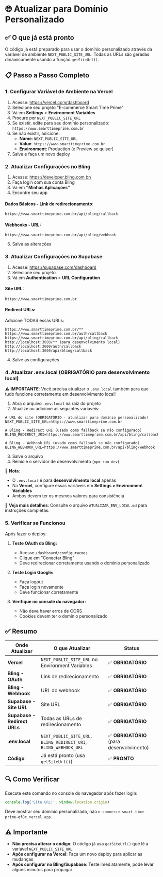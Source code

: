 # 🌐 Atualizar para Domínio Personalizado

## ✅ O que já está pronto

O código já está preparado para usar o domínio personalizado através da variável de ambiente `NEXT_PUBLIC_SITE_URL`. Todas as URLs são geradas dinamicamente usando a função `getSiteUrl()`.

## 📋 Passo a Passo Completo

### 1. Configurar Variável de Ambiente na Vercel

1. Acesse: https://vercel.com/dashboard
2. Selecione seu projeto "E-commerce Smart Time Prime"
3. Vá em **Settings** > **Environment Variables**
4. Procure por `NEXT_PUBLIC_SITE_URL`
5. Se existir, edite para seu domínio personalizado: `https://www.smarttimeprime.com.br`
6. Se não existir, adicione:
   - **Name**: `NEXT_PUBLIC_SITE_URL`
   - **Value**: `https://www.smarttimeprime.com.br`
   - **Environment**: Production (e Preview se quiser)
7. Salve e faça um novo deploy

### 2. Atualizar Configurações no Bling

1. Acesse: https://developer.bling.com.br/
2. Faça login com sua conta Bling
3. Vá em **"Minhas Aplicações"**
4. Encontre seu app

#### **Dados Básicos - Link de redirecionamento:**
```
https://www.smarttimeprime.com.br/api/bling/callback
```

#### **Webhooks - URL:**
```
https://www.smarttimeprime.com.br/api/bling/webhook
```

5. Salve as alterações

### 3. Atualizar Configurações no Supabase

1. Acesse: https://supabase.com/dashboard
2. Selecione seu projeto
3. Vá em **Authentication** > **URL Configuration**

#### **Site URL:**
```
https://www.smarttimeprime.com.br
```

#### **Redirect URLs:**
Adicione TODAS essas URLs:
```
https://www.smarttimeprime.com.br/**
https://www.smarttimeprime.com.br/auth/callback
https://www.smarttimeprime.com.br/api/bling/callback
http://localhost:3000/** (para desenvolvimento local)
http://localhost:3000/auth/callback
http://localhost:3000/api/bling/callback
```

4. Salve as configurações

### 4. Atualizar .env.local (OBRIGATÓRIO para desenvolvimento local)

**⚠️ IMPORTANTE**: Você precisa atualizar o `.env.local` também para que tudo funcione corretamente em desenvolvimento local!

1. Abra o arquivo `.env.local` na raiz do projeto
2. Atualize ou adicione as seguintes variáveis:

```env
# URL do site (OBRIGATÓRIO - atualizar para domínio personalizado)
NEXT_PUBLIC_SITE_URL=https://www.smarttimeprime.com.br

# Bling - Redirect URI (usado como fallback se não configurado)
BLING_REDIRECT_URI=https://www.smarttimeprime.com.br/api/bling/callback

# Bling - Webhook URL (usado como fallback se não configurado)
BLING_WEBHOOK_URL=https://www.smarttimeprime.com.br/api/bling/webhook
```

3. Salve o arquivo
4. Reinicie o servidor de desenvolvimento (`npm run dev`)

**📌 Nota**: 
- O `.env.local` é para **desenvolvimento local** apenas
- Na **Vercel**, configure essas variáveis em **Settings > Environment Variables**
- Ambos devem ter os mesmos valores para consistência

**📄 Veja mais detalhes**: Consulte o arquivo `ATUALIZAR_ENV_LOCAL.md` para instruções completas.

### 5. Verificar se Funcionou

Após fazer o deploy:

1. **Teste OAuth do Bling:**
   - Acesse `/dashboard/configuracoes`
   - Clique em "Conectar Bling"
   - Deve redirecionar corretamente usando o domínio personalizado

2. **Teste Login Google:**
   - Faça logout
   - Faça login novamente
   - Deve funcionar corretamente

3. **Verifique no console do navegador:**
   - Não deve haver erros de CORS
   - Cookies devem ter o domínio personalizado

## ✅ Resumo

| Onde Atualizar | O que Atualizar | Status |
|----------------|-----------------|--------|
| **Vercel** | `NEXT_PUBLIC_SITE_URL` no Environment Variables | ✅ **OBRIGATÓRIO** |
| **Bling - OAuth** | Link de redirecionamento | ✅ **OBRIGATÓRIO** |
| **Bling - Webhook** | URL do webhook | ✅ **OBRIGATÓRIO** |
| **Supabase - Site URL** | Site URL | ✅ **OBRIGATÓRIO** |
| **Supabase - Redirect URLs** | Todas as URLs de redirecionamento | ✅ **OBRIGATÓRIO** |
| **.env.local** | `NEXT_PUBLIC_SITE_URL`, `BLING_REDIRECT_URI`, `BLING_WEBHOOK_URL` | ✅ **OBRIGATÓRIO** (para desenvolvimento) |
| **Código** | Já está pronto (usa `getSiteUrl()`) | ✅ **PRONTO** |

## 🔍 Como Verificar

Execute este comando no console do navegador após fazer login:

```javascript
console.log('Site URL:', window.location.origin)
```

Deve mostrar seu domínio personalizado, não `e-commerce-smart-time-prime-ef8c.vercel.app`.

## ⚠️ Importante

- **Não precisa alterar o código**: O código já usa `getSiteUrl()` que lê a variável `NEXT_PUBLIC_SITE_URL`
- **Após configurar na Vercel**: Faça um novo deploy para aplicar as mudanças
- **Após configurar no Bling/Supabase**: Teste imediatamente, pode levar alguns minutos para propagar

